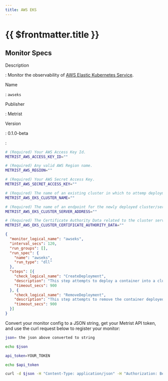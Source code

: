 ```yaml
---
title: AWS EKS
---
```


# {{ $frontmatter.title }}

## Monitor Specs

Description

: Monitor the observability of [AWS Elastic Kubernetes Service](https://aws.amazon.com/eks/).

Name

: `awseks`

Publisher

: Metrist

Version

: 0.1.0-beta

: &nbsp;


<!--@include: /parts/_1.md-->


<!--@include: /parts/_2.md-->


<!--@include: /parts/_3.md-->


```sh
# (Required) Your AWS Access Key Id.
METRIST_AWS_ACCESS_KEY_ID=""

# (Required) Any valid AWS Region name.
METRIST_AWS_REGION=""

# (Required) Your AWS Secret Access Key.
METRIST_AWS_SECRET_ACCESS_KEY=""

# (Required) The name of an existing cluster in which to attemp deployment.
METRIST_AWS_EKS_CLUSTER_NAME=""

# (Required) The name of an endpoint for the newly deployed cluster/server.
METRIST_AWS_EKS_CLUSTER_SERVER_ADDRESS=""

# (Required) The Certificate Authority Data related to the cluster server address/endpoint.
METRIST_AWS_EKS_CLUSTER_CERTIFICATE_AUTHORITY_DATA=""
```

<!--@include: /parts/tips_env-vars.md -->


<!--@include: /parts/_4.md-->


```json
{
  "monitor_logical_name": "awseks",
  "interval_secs": 120,
  "run_groups": [],
  "run_spec": {
    "name": "awseks",
    "run_type": "dll"
  },
  "steps": [{
    "check_logical_name": "CreateDeployment",
    "description": "This step attempts to deploy a container into a cluster.",
    "timeout_secs": 900
  }, {
    "check_logical_name": "RemoveDeployment",
    "description": "This step attempts to remove the container deployed in a previous step.",
    "timeout_secs": 900
  }]
}
```




Convert your monitor config to a JSON string, get your Metrist API token, and use the curl request below to register your monitor:

```sh
json= the json above converted to string

echo $json

api_token=YOUR_TOKEN

echo $api_token

curl -d $json -H "Content-Type: application/json" -H "Authorization: Bearer $api_token" 'https://app.metrist.io/api/v0/monitor-config'

```

<!--@include: /parts/tips_api.md-->


<!--@include: /parts/_5.md-->


<!--@include: /parts/result.md-->